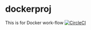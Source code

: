 # dockerproj
This is for Docker work-flow
[![CircleCI](https://dl.circleci.com/status-badge/img/gh/KapilsRepo/dockerproj/tree/main.svg?style=svg)](https://dl.circleci.com/status-badge/redirect/gh/KapilsRepo/dockerproj/tree/main)
